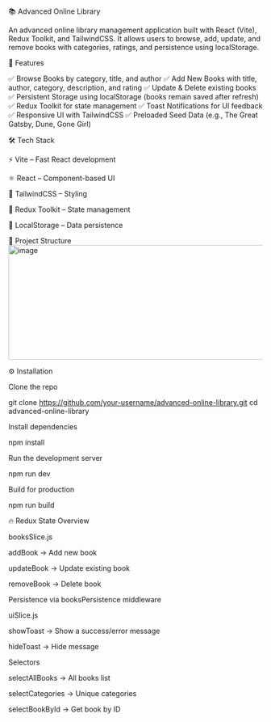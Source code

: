 📚 Advanced Online Library

An advanced online library management application built with React (Vite), Redux Toolkit, and TailwindCSS.
It allows users to browse, add, update, and remove books with categories, ratings, and persistence using localStorage.

🚀 Features

✅ Browse Books by category, title, and author
✅ Add New Books with title, author, category, description, and rating
✅ Update & Delete existing books
✅ Persistent Storage using localStorage (books remain saved after refresh)
✅ Redux Toolkit for state management
✅ Toast Notifications for UI feedback
✅ Responsive UI with TailwindCSS
✅ Preloaded Seed Data (e.g., The Great Gatsby, Dune, Gone Girl)

🛠️ Tech Stack

⚡ Vite
 – Fast React development

⚛️ React
 – Component-based UI

🎨 TailwindCSS
 – Styling

🔄 Redux Toolkit
 – State management

💾 LocalStorage – Data persistence

📂 Project Structure
<img width="1043" height="227" alt="image" src="https://github.com/user-attachments/assets/1d665be7-73b6-4208-9612-b6096473977d" />


⚙️ Installation

Clone the repo

git clone https://github.com/your-username/advanced-online-library.git
cd advanced-online-library


Install dependencies

npm install


Run the development server

npm run dev


Build for production

npm run build

🔥 Redux State Overview

booksSlice.js

addBook → Add new book

updateBook → Update existing book

removeBook → Delete book

Persistence via booksPersistence middleware

uiSlice.js

showToast → Show a success/error message

hideToast → Hide message

Selectors

selectAllBooks → All books list

selectCategories → Unique categories

selectBookById → Get book by ID
